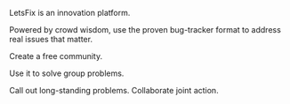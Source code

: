 LetsFix is an innovation platform.

Powered by crowd wisdom, use the proven bug-tracker format to address real issues that matter.

Create a free community. 

Use it to solve group problems. 

Call out long-standing problems.
Collaborate joint action.
